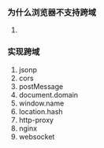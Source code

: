### 为什么浏览器不支持跨域
1. 


### 实现跨域
1. jsonp
2. cors
3. postMessage
4. document.domain
5. window.name
6. location.hash
7. http-proxy
8. nginx
9. websocket



